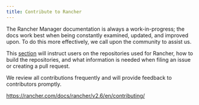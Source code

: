 ```yaml
---
title: Contribute to Rancher
---
```


The Rancher Manager documentation is always a work-in-progress; the docs work best when being constantly examined, updated, and improved upon. To do this more effectively, we call upon the community to assist us.

This [section](https://rancher.com/docs/rancher/v2.6/en/contributing/) will instruct users on the repositories used for Rancher, how to build the repositories, and what information is needed when filing an issue or creating a pull request. 

We review all contributions frequently and will provide feedback to contributors promptly.

https://rancher.com/docs/rancher/v2.6/en/contributing/